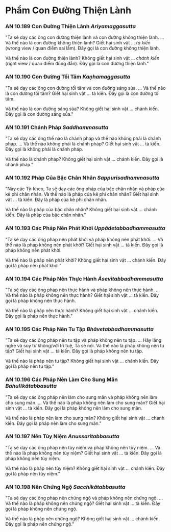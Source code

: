 # Phẩm Con Đường Thiện Lành

### AN 10.189 Con Đường Thiện Lành *Ariyamaggasutta*

"Ta sẽ dạy các ông con đường thiện lành và con đường không thiện lành. ... Và thế nào là con đường không thiện lành? Giết hại sinh vật ... *tà kiến* (wrong view / quan điểm sai lầm). Đây gọi là con đường không thiện lành.

Và thế nào là con đường thiện lành? Không giết hại sinh vật ... *chánh kiến* (right view / quan điểm đúng đắn). Đây gọi là con đường thiện lành."

<!--pg-->
### AN 10.190 Con Đường Tối Tăm *Kaṇhamaggasutta*

"Ta sẽ dạy các ông con đường tối tăm và con đường sáng sủa. ... Và thế nào là con đường tối tăm? Giết hại sinh vật ... tà kiến. Đây gọi là con đường tối tăm.

Và thế nào là con đường sáng sủa? Không giết hại sinh vật ... chánh kiến. Đây gọi là con đường sáng sủa."

<!--pg-->
### AN 10.191 Chánh Pháp *Saddhammasutta*

"Ta sẽ dạy các ông thế nào là chánh pháp và thế nào không phải là chánh pháp. ... Và thế nào không phải là chánh pháp? Giết hại sinh vật ... tà kiến. Đây gọi là không phải là chánh pháp.

Và thế nào là chánh pháp? Không giết hại sinh vật ... chánh kiến. Đây gọi là chánh pháp."

<!--pg-->
### AN 10.192 Pháp Của Bậc Chân Nhân *Sappurisadhammasutta*

"Này các Tỳ-kheo, Ta sẽ dạy các ông pháp của bậc chân nhân và pháp của kẻ phi chân nhân. Và thế nào là pháp của kẻ phi chân nhân? Giết hại sinh vật ... tà kiến. Đây là pháp của kẻ phi chân nhân.

Và thế nào là pháp của bậc chân nhân? Không giết hại sinh vật ... chánh kiến. Đây là pháp của bậc chân nhân."

<!--pg-->
### AN 10.193 Các Pháp Nên Phát Khởi *Uppādetabbadhammasutta*

"Ta sẽ dạy các ông pháp nên phát khởi và pháp không nên phát khởi. ... Và thế nào là pháp không nên phát khởi? Giết hại sinh vật ... tà kiến. Đây gọi là pháp không nên phát khởi.

Và thế nào là pháp nên phát khởi? Không giết hại sinh vật ... chánh kiến. Đây gọi là pháp nên phát khởi."

<!--pg-->
### AN 10.194 Các Pháp Nên Thực Hành *Āsevitabbadhammasutta*

"Ta sẽ dạy các ông pháp nên thực hành và pháp không nên thực hành. ... Và thế nào là pháp không nên thực hành? Giết hại sinh vật ... tà kiến. Đây gọi là pháp không nên thực hành.

Và thế nào là pháp nên thực hành? Không giết hại sinh vật ... chánh kiến. Đây gọi là pháp nên thực hành."

<!--pg-->
### AN 10.195 Các Pháp Nên Tu Tập *Bhāvetabbadhammasutta*

"Ta sẽ dạy các ông pháp nên tu tập và pháp không nên tu tập. ... Hãy lắng nghe và suy tư không/với trí tuệ, Ta sẽ nói. Và thế nào là pháp không nên tu tập? Giết hại sinh vật ... tà kiến. Đây gọi là pháp không nên tu tập.

Và thế nào là pháp nên tu tập? Không giết hại sinh vật ... chánh kiến. Đây gọi là pháp nên tu tập."

<!--pg-->
### AN 10.196 Các Pháp Nên Làm Cho Sung Mãn *Bahulīkātabbasutta*

"Ta sẽ dạy các ông pháp nên làm cho sung mãn và pháp không nên làm cho sung mãn. ... Và thế nào là pháp không nên làm cho sung mãn? Giết hại sinh vật ... tà kiến. Đây gọi là pháp không nên làm cho sung mãn.

Và thế nào là pháp nên làm cho sung mãn? Không giết hại sinh vật ... chánh kiến. Đây gọi là pháp nên làm cho sung mãn."

<!--pg-->
### AN 10.197 Nên Tùy Niệm *Anussaritabbasutta*

"Ta sẽ dạy các ông pháp nên tùy niệm và pháp không nên tùy niệm. ... Và thế nào là pháp không nên tùy niệm? Giết hại sinh vật ... tà kiến. Đây gọi là pháp không nên tùy niệm.

Và thế nào là pháp nên tùy niệm? Không giết hại sinh vật ... chánh kiến. Đây gọi là pháp nên tùy niệm."

<!--pg-->
### AN 10.198 Nên Chứng Ngộ *Sacchikātabbasutta*

"Ta sẽ dạy các ông pháp nên chứng ngộ và pháp không nên chứng ngộ. ... Và thế nào là pháp không nên chứng ngộ? Giết hại sinh vật ... tà kiến. Đây gọi là pháp không nên chứng ngộ.

Và thế nào là pháp nên chứng ngộ? Không giết hại sinh vật ... chánh kiến. Đây gọi là pháp nên chứng ngộ."